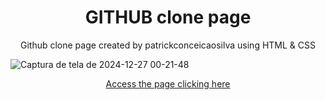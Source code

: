 <h1 align="center">GITHUB clone page</h1>

<p align="center">Github clone page created by patrickconceicaosilva using HTML & CSS</p>

![Captura de tela de 2024-12-27 00-21-48](https://github.com/user-attachments/assets/ce3ff60b-a060-4ac3-b8ce-1367d3f378a5)
<p align="center"><a href="https://patrickconceicaosilva.github.io/github/">Access the page clicking here</a></p>
